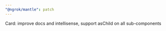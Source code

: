 ```yaml
---
"@ngrok/mantle": patch
---
```


Card: improve docs and intellisense, support asChild on all sub-components
